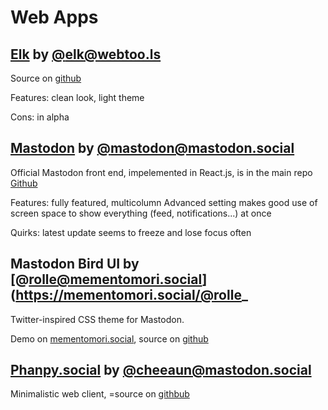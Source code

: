 # Web Apps

## [Elk](https://elk.zone/home) by [@elk@webtoo.ls](https://elk.zone/universeodon.com/@elk@webtoo.ls)

Source on [github](https://github.com/elk-zone/elk)

Features: clean look, light theme

Cons: in alpha

## [Mastodon](https://joinmastodon.org/apps) by [@mastodon@mastodon.social](https://mastodon.social/@Mastodon)

Official Mastodon front end, impelemented in React.js, is in the main repo [Github](https://github.com/mastodon/mastodon)

Features: fully featured, multicolumn Advanced setting makes good use of screen space to show everything (feed, notifications...) at once

Quirks: latest update seems to freeze and lose focus often

## Mastodon Bird UI by [@rolle@mementomori.social](https://mementomori.social/@rolle_

Twitter-inspired CSS theme for Mastodon.

Demo on [mementomori.social](https://mementomori.social/explore), source on [github](https://github.com/ronilaukkarinen/mastodon-bird-ui)

## [Phanpy.social](https://phanpy.social/) by [@cheeaun@mastodon.social](https://mastodon.social/@cheeaun)

Minimalistic web client, =source on [githbub](https://github.com/cheeaun/phanpy)